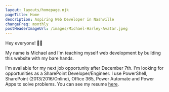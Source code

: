 ```yaml
---
layout: layouts/homepage.njk
pageTitle: Home
description: Aspiring Web Developer in Nashville
changeFreq: monthly
postHeaderImageUrl: /images/Michael-Harley-Avatar.jpeg
---
```

Hey everyone! 👋🏻

My name is Michael and I'm teaching myself web development by building this website with my bare hands. 

I'm available for my next job opportunity after December 7th. I'm looking for opportunities as a SharePoint Developer/Engineer. I use PowerShell, SharePoint (2013/2016/Online), Office 365, Power Automate and Power Apps to solve problems. You can see my resume [here](/resume/). 